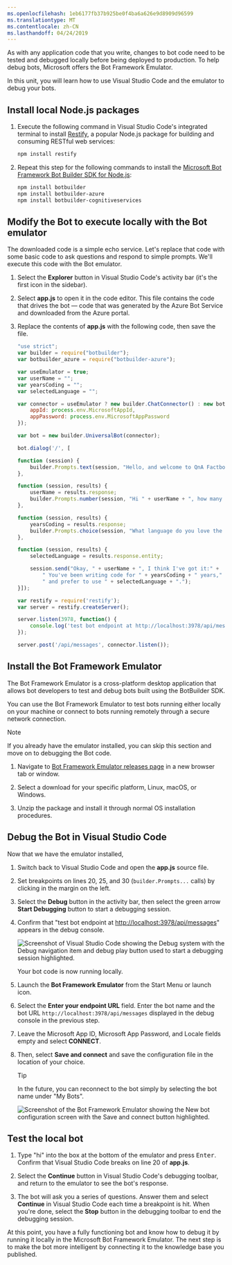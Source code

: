 ```yaml
---
ms.openlocfilehash: 1eb6177fb37b925be0f4ba6a626e9d8909d96599
ms.translationtype: MT
ms.contentlocale: zh-CN
ms.lasthandoff: 04/24/2019
---
```

As with any application code that you write, changes to bot code need to be tested and debugged locally before being deployed to production. To help debug bots, Microsoft offers the Bot Framework Emulator. 

In this unit, you will learn how to use Visual Studio Code and the emulator to debug your bots.

## <a name="install-local-nodejs-packages"></a>Install local Node.js packages

1. Execute the following command in Visual Studio Code's integrated terminal to install [Restify](http://restify.com/), a popular Node.js package for building and consuming RESTful web services:

    ```bash
    npm install restify
    ```

1. Repeat this step for the following commands to install the [Microsoft Bot Framework Bot Builder SDK for Node.js](https://docs.microsoft.com/bot-framework/nodejs/bot-builder-nodejs-quickstart):

    ```bash
    npm install botbuilder
    npm install botbuilder-azure
    npm install botbuilder-cognitiveservices
    ```

## <a name="modify-the-bot-to-execute-locally-with-the-bot-emulator"></a>Modify the Bot to execute locally with the Bot emulator

The downloaded code is a simple echo service. Let's replace that code with some basic code to ask questions and respond to simple prompts. We'll execute this code with the Bot emulator.

1. Select the **Explorer** button in Visual Studio Code's activity bar (it's the first icon in the sidebar).

1. Select **app.js** to open it in the code editor. This file contains the code that drives the bot — code that was generated by the Azure Bot Service and downloaded from the Azure portal.

1. Replace the contents of **app.js** with the following code, then save the file.

    ```JavaScript
    "use strict";
    var builder = require("botbuilder");
    var botbuilder_azure = require("botbuilder-azure");

    var useEmulator = true;
    var userName = "";
    var yearsCoding = "";
    var selectedLanguage = "";

    var connector = useEmulator ? new builder.ChatConnector() : new botbuilder_azure.BotServiceConnector({
        appId: process.env.MicrosoftAppId,
        appPassword: process.env.MicrosoftAppPassword
    });

    var bot = new builder.UniversalBot(connector);

    bot.dialog('/', [

    function (session) {
        builder.Prompts.text(session, "Hello, and welcome to QnA Factbot! What's your name?");
    },

    function (session, results) {
        userName = results.response;
        builder.Prompts.number(session, "Hi " + userName + ", how many years have you been writing code?");
    },

    function (session, results) {
        yearsCoding = results.response;
        builder.Prompts.choice(session, "What language do you love the most?", ["C#", "Python", "Node.js", "Visual FoxPro"]);
    },

    function (session, results) {
        selectedLanguage = results.response.entity;

        session.send("Okay, " + userName + ", I think I've got it:" +
            " You've been writing code for " + yearsCoding + " years," +
            " and prefer to use " + selectedLanguage + ".");
    }]);

    var restify = require('restify');
    var server = restify.createServer();

    server.listen(3978, function() {
        console.log('test bot endpoint at http://localhost:3978/api/messages');
    });

    server.post('/api/messages', connector.listen());
    ```

## <a name="install-the-bot-framework-emulator"></a>Install the Bot Framework Emulator

The Bot Framework Emulator is a cross-platform desktop application that allows bot developers to test and debug bots built using the BotBuilder SDK.

You can use the Bot Framework Emulator to test bots running either locally on your machine or connect to bots running remotely through a secure network connection.

> [!NOTE]
> If you already have the emulator installed, you can skip this section and move on to debugging the Bot code.

1. Navigate to [Bot Framework Emulator releases page](https://github.com/Microsoft/BotFramework-Emulator/releases/) in a new browser tab or window.

1. Select a download for your specific platform, Linux, macOS, or Windows.
1. Unzip the package and install it through normal OS installation procedures.

## <a name="debug-the-bot-in-visual-studio-code"></a>Debug the Bot in Visual Studio Code

Now that we have the emulator installed,

1. Switch back to Visual Studio Code and open the **app.js** source file.

1. Set breakpoints on lines 20, 25, and 30 (`builder.Prompts...` calls) by clicking in the margin on the left.

1. Select the **Debug** button in the activity bar, then select the green arrow **Start Debugging** button to start a debugging session.

1. Confirm that "test bot endpoint at <http://localhost:3978/api/messages>" appears in the debug console.

    ![Screenshot of Visual Studio Code showing the Debug system with the Debug navigation item and debug play button used to start a debugging session highlighted.](../media/5-vs-launch-debugger.png)

    Your bot code is now running locally.

1. Launch the **Bot Framework Emulator** from the Start Menu or launch icon.

1. Select the **Enter your endpoint URL** field. Enter the bot name and the bot URL `http://localhost:3978/api/messages` displayed in the debug console in the previous step.

1. Leave the Microsoft App ID, Microsoft App Password, and Locale fields empty and select **CONNECT**.

1. Then, select **Save and connect** and save the configuration file in the location of your choice.

    >[!TIP]
    > In the future, you can reconnect to the bot simply by selecting the bot name under "My Bots".

    ![Screenshot of the Bot Framework Emulator showing the New bot configuration screen with the Save and connect button highlighted.](../media/5-new-bot-configuration.png)

## <a name="test-the-local-bot"></a>Test the local bot

1. Type "hi" into the box at the bottom of the emulator and press <kbd>Enter</kbd>. Confirm that Visual Studio Code breaks on line 20 of **app.js**.

1. Select the **Continue** button in Visual Studio Code's debugging toolbar, and return to the emulator to see the bot's response.

1. The bot will ask you a series of questions. Answer them and select **Continue** in Visual Studio Code each time a breakpoint is hit. When you're done, select the **Stop** button in the debugging toolbar to end the debugging session.

At this point, you have a fully functioning bot and know how to debug it by running it locally in the Microsoft Bot Framework Emulator. The next step is to make the bot more intelligent by connecting it to the knowledge base you published.